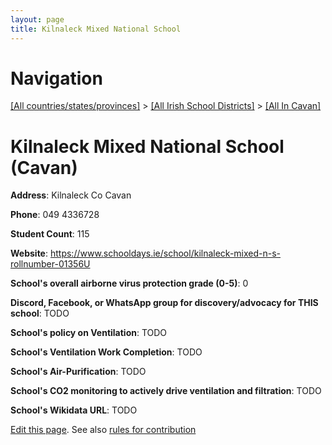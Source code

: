 ```yaml
---
layout: page
title: Kilnaleck Mixed National School
---
```

# Navigation

[[All countries/states/provinces]](../../..) > [[All Irish School Districts]](../..) > [[All In Cavan]](..)

# Kilnaleck Mixed National School (Cavan)

**Address**: Kilnaleck Co Cavan

**Phone**: 049 4336728

**Student Count**: 115

**Website**: <https://www.schooldays.ie/school/kilnaleck-mixed-n-s-rollnumber-01356U>

**School's overall airborne virus protection grade (0-5)**: 0

**Discord, Facebook, or WhatsApp group for discovery/advocacy for THIS school**: TODO

**School's policy on Ventilation**: TODO

**School's Ventilation Work Completion**: TODO

**School's Air-Purification**: TODO

**School's CO2 monitoring to actively drive ventilation and filtration**: TODO

**School's Wikidata URL**: TODO


[Edit this page](https://github.com/ventilate-schools/Ireland/edit/main/./Cavan/Kilnaleck_Mixed_National_School.md). See also [rules for contribution](../../../contribution-rules/)